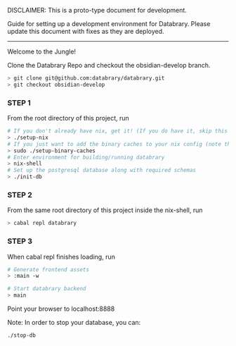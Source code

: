 DISCLAIMER: This is a proto-type document for development.

Guide for setting up a development environment for Databrary.
Please update this document with fixes as they are deployed.

---------------------------------------------------------------------------
Welcome to the Jungle!

Clone the Databrary Repo and checkout the obsidian-develop branch. 
```bash
> git clone git@github.com:databrary/databrary.git
> git checkout obsidian-develop
```

### STEP 1
From the root directory of this project, run
```bash
# If you don't already have nix, get it! (If you do have it, skip this step)
> ./setup-nix
# If you just want to add the binary caches to your nix config (note that this is run by setup-nix, so you don't need to run both):
> sudo ./setup-binary-caches
# Enter environment for building/running databrary
> nix-shell
# Set up the postgresql database along with required schemas
> ./init-db
```

### STEP 2
From the same root directory of this project inside the nix-shell, run
```bash
> cabal repl databrary
```

### STEP 3
When cabal repl finishes loading, run
```bash
# Generate frontend assets
> :main -w

# Start databrary backend
> main
```

Point your browser to localhost:8888

Note: In order to stop your database, you can:
```bash
./stop-db
```


